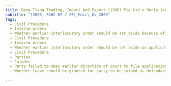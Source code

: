 ```yaml
---
title: Beng Tiong Trading, Import And Export (1988) Pte Ltd v Maria Janda Achmad Bin Abdullah 
subtitle: "[2003] SGHC 67 / 26\_Marc\_h\_2003"
tags:
  - Civil Procedure
  - Interim orders
  - Whether earlier interlocutory order should be set aside because of subsequent judgment from higher court
  - Civil Procedure
  - Interim orders
  - Whether earlier interlocutory order should be set aside on application by party to be joined as co-defendant
  - Civil Procedure
  - Parties
  - Joinder
  - Party failed to obey earlier direction of court to file application within time stated
  - Whether leave should be granted for party to be joined as defendant to existing suit

---
```


